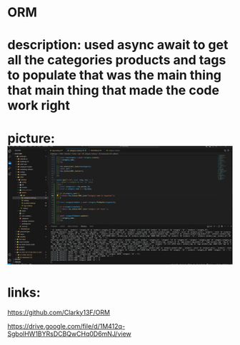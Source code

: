 # ORM

# description:  used async await to get all the categories products and tags to populate that was the main thing that main thing that made the code work right



# picture:  ![Alt text](image.png)



# links:

https://github.com/Clarky13F/ORM


https://drive.google.com/file/d/1M412q-SgbolHW1BYRsDCBQwCHq0D6mNJ/view